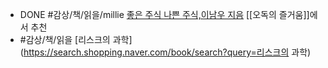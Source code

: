 - DONE #감상/책/읽을/millie [좋은 주식 나쁜 주식,이남우 지음](https://millie.page.link/?ibi=kr.co.millie.MillieShelf&efr=1&link=https://link.millie.co.kr/v3/bookDetail/179503634%3Furl%3Dhttps://www.millie.co.kr/v3/bookDetail/179503634) [[오독의 즐거움]]에서 추천
- #감상/책/읽을 [리스크의 과학](https://search.shopping.naver.com/book/search?query=리스크의 과학)